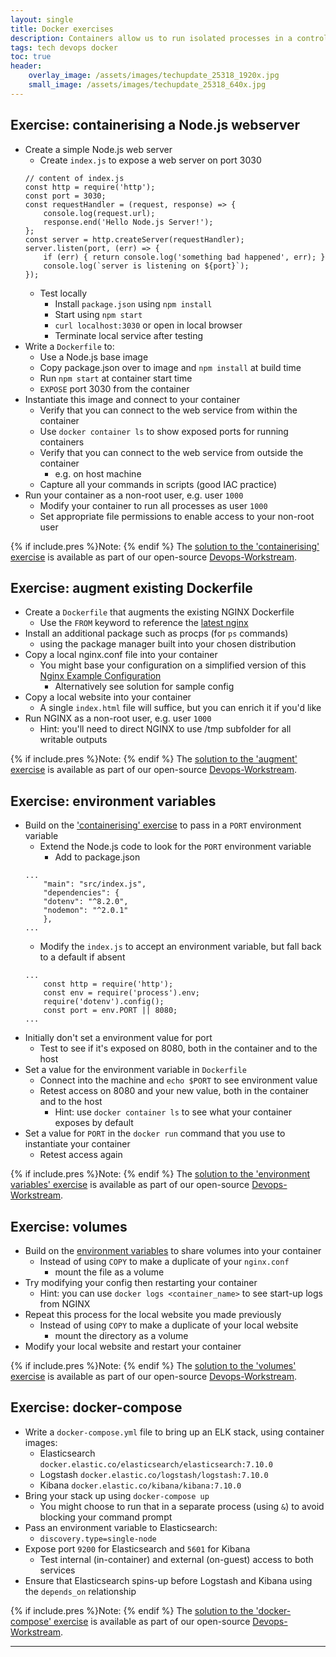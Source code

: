 ```yaml
---
layout: single
title: Docker exercises
description: Containers allow us to run isolated processes in a controlled security context.  Try out these exercises to hone your skills!
tags: tech devops docker
toc: true
header:
    overlay_image: /assets/images/techupdate_25318_1920x.jpg
    small_image: /assets/images/techupdate_25318_640x.jpg
---
```


## Exercise: containerising a Node.js webserver
* Create a simple Node.js web server
    * Create `index.js` to expose a web server on port 3030
    ```
    // content of index.js
    const http = require('http');
    const port = 3030;
    const requestHandler = (request, response) => {
        console.log(request.url);
        response.end('Hello Node.js Server!');
    };
    const server = http.createServer(requestHandler);
    server.listen(port, (err) => {
        if (err) { return console.log('something bad happened', err); }
        console.log(`server is listening on ${port}`);
    });
    ```      
    * Test locally
        * Install `package.json` using `npm install`
        * Start using `npm start`
        * `curl localhost:3030` or open in local browser
        * Terminate local service after testing
* Write a `Dockerfile` to:
    * Use a Node.js base image
    * Copy package.json over to image and `npm install` at build time
    * Run `npm start` at container start time
    * `EXPOSE` port 3030 from the container
* Instantiate this image and connect to your container
    * Verify that you can connect to the web service from within the container
    * Use `docker container ls` to show exposed ports for running containers
    * Verify that you can connect to the web service from outside the container
        * e.g. on host machine
    * Capture all your commands in scripts (good IAC practice)
* Run your container as a non-root user, e.g. user `1000`
    * Modify your container to run all processes as user `1000`
    * Set appropriate file permissions to enable access to your non-root user

{% if include.pres %}Note: {% endif %}
The [solution to the 'containerising' exercise](https://github.com/lightenna/devops-workstream/tree/master/docker/tutorial/01-dockerfile-build) is available as part of our open-source [Devops-Workstream](https://github.com/lightenna/devops-workstream/).

## Exercise: augment existing Dockerfile
* Create a `Dockerfile` that augments the existing NGINX Dockerfile
    * Use the `FROM` keyword to reference the [latest nginx](https://hub.docker.com/_/nginx)
* Install an additional package such as procps (for `ps` commands)
    * using the package manager built into your chosen distribution
* Copy a local nginx.conf file into your container
    * You might base your configuration on a simplified version of this [Nginx Example Configuration](https://www.nginx.com/resources/wiki/start/topics/examples/full/)
        * Alternatively see solution for sample config
* Copy a local website into your container
    * A single `index.html` file will suffice, but you can enrich it if you'd like
* Run NGINX as a non-root user, e.g. user `1000`
    * Hint: you'll need to direct NGINX to use /tmp subfolder for all writable outputs

{% if include.pres %}Note: {% endif %}
The [solution to the 'augment' exercise](https://github.com/lightenna/devops-workstream/tree/master/docker/tutorial/02-dockerfile-augment) is available as part of our open-source [Devops-Workstream](https://github.com/lightenna/devops-workstream/).

## Exercise: environment variables
* Build on the ['containerising' exercise](https://github.com/lightenna/devops-workstream/tree/master/docker/tutorial/01-dockerfile-build) to pass in a `PORT` environment variable
    * Extend the Node.js code to look for the `PORT` environment variable
        * Add to package.json
    ```
    ...
        "main": "src/index.js",
        "dependencies": {
        "dotenv": "^8.2.0",
        "nodemon": "^2.0.1"
        },
    ...
    ```
    * Modify the `index.js` to accept an environment variable, but fall back to a default if absent
    ```
    ...
        const http = require('http');
        const env = require('process').env;
        require('dotenv').config();
        const port = env.PORT || 8080;
    ...
    ```
* Initially don't set a environment value for port
    * Test to see if it's exposed on 8080, both in the container and to the host
* Set a value for the environment variable in `Dockerfile`
    * Connect into the machine and `echo $PORT` to see environment value
    * Retest access on 8080 and your new value, both in the container and to the host
        * Hint: use `docker container ls` to see what your container exposes by default
* Set a value for `PORT` in the `docker run` command that you use to instantiate your container
    * Retest access again

{% if include.pres %}Note: {% endif %}
The [solution to the 'environment variables' exercise](https://github.com/lightenna/devops-workstream/tree/master/docker/tutorial/03-dockerfile-environment-variables) is available as part of our open-source [Devops-Workstream](https://github.com/lightenna/devops-workstream/).

## Exercise: volumes
* Build on the [environment variables](https://github.com/lightenna/devops-workstream/tree/master/docker/tutorial/03-dockerfile-environment-variables) to share volumes into your container
    * Instead of using `COPY` to make a duplicate of your `nginx.conf`
        * mount the file as a volume
* Try modifying your config then restarting your container
    * Hint: you can use `docker logs <container_name>` to see start-up logs from NGINX
* Repeat this process for the local website you made previously
    * Instead of using `COPY` to make a duplicate of your local website
        * mount the directory as a volume
* Modify your local website and restart your container

{% if include.pres %}Note: {% endif %}
The [solution to the 'volumes' exercise](https://github.com/lightenna/devops-workstream/tree/master/docker/tutorial/04-dockerfile-volumes) is available as part of our open-source [Devops-Workstream](https://github.com/lightenna/devops-workstream/).

## Exercise: docker-compose
* Write a `docker-compose.yml` file to bring up an ELK stack, using container images:
    * Elasticsearch `docker.elastic.co/elasticsearch/elasticsearch:7.10.0`
    * Logstash `docker.elastic.co/logstash/logstash:7.10.0`
    * Kibana `docker.elastic.co/kibana/kibana:7.10.0`
* Bring your stack up using `docker-compose up`
    * You might choose to run that in a separate process (using `&`) to avoid blocking your command prompt
* Pass an environment variable to Elasticsearch:
    * `discovery.type=single-node`
* Expose port `9200` for Elasticsearch and `5601` for Kibana
    * Test internal (in-container) and external (on-guest) access to both services
* Ensure that Elasticsearch spins-up before Logstash and Kibana using the `depends_on` relationship

{% if include.pres %}Note: {% endif %}
The [solution to the 'docker-compose' exercise](https://github.com/lightenna/devops-workstream/tree/master/docker/tutorial/05-dockerfile-environment-variables) is available as part of our open-source [Devops-Workstream](https://github.com/lightenna/devops-workstream/).

---
